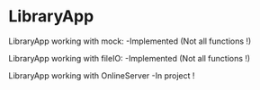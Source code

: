 # LibraryApp

LibraryApp working with mock:
-Implemented (Not all functions !)

LibraryApp working with fileIO:
-Implemented (Not all functions !)

LibraryApp working with OnlineServer
-In project !
